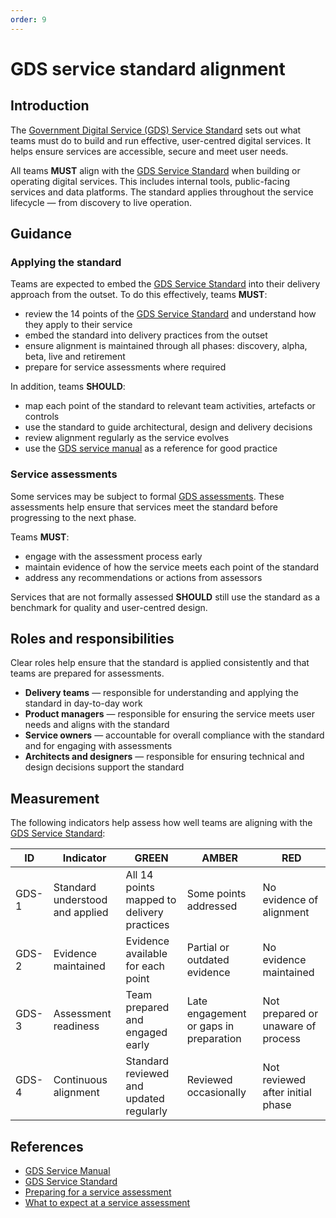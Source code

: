 ```yaml
---
order: 9
---
```

# GDS service standard alignment

## Introduction

The [Government Digital Service (GDS) Service Standard][2] sets out what teams must do to build and run effective, user-centred digital services. It helps ensure services are accessible, secure and meet user needs.

All teams **MUST** align with the [GDS Service Standard][2] when building or operating digital services. This includes internal tools, public-facing services and data platforms. The standard applies throughout the service lifecycle — from discovery to live operation.

## Guidance

### Applying the standard

Teams are expected to embed the [GDS Service Standard][2] into their delivery approach from the outset. To do this effectively, teams **MUST**:

- review the 14 points of the [GDS Service Standard][2] and understand how they apply to their service
- embed the standard into delivery practices from the outset
- ensure alignment is maintained through all phases: discovery, alpha, beta, live and retirement
- prepare for service assessments where required

In addition, teams **SHOULD**:

- map each point of the standard to relevant team activities, artefacts or controls
- use the standard to guide architectural, design and delivery decisions
- review alignment regularly as the service evolves
- use the [GDS service manual][1] as a reference for good practice

### Service assessments

Some services may be subject to formal [GDS assessments][4]. These assessments help ensure that services meet the standard before progressing to the next phase.

Teams **MUST**:

- engage with the assessment process early
- maintain evidence of how the service meets each point of the standard
- address any recommendations or actions from assessors

Services that are not formally assessed **SHOULD** still use the standard as a benchmark for quality and user-centred design.

## Roles and responsibilities

Clear roles help ensure that the standard is applied consistently and that teams are prepared for assessments.

- **Delivery teams** — responsible for understanding and applying the standard in day-to-day work
- **Product managers** — responsible for ensuring the service meets user needs and aligns with the standard
- **Service owners** — accountable for overall compliance with the standard and for engaging with assessments
- **Architects and designers** — responsible for ensuring technical and design decisions support the standard

## Measurement

The following indicators help assess how well teams are aligning with the [GDS Service Standard][2]:

| ID    | Indicator                       | GREEN                                      | AMBER                                  | RED                                |
| ----- | ------------------------------- | ------------------------------------------ | -------------------------------------- | ---------------------------------- |
| GDS-1 | Standard understood and applied | All 14 points mapped to delivery practices | Some points addressed                  | No evidence of alignment           |
| GDS-2 | Evidence maintained             | Evidence available for each point          | Partial or outdated evidence           | No evidence maintained             |
| GDS-3 | Assessment readiness            | Team prepared and engaged early            | Late engagement or gaps in preparation | Not prepared or unaware of process |
| GDS-4 | Continuous alignment            | Standard reviewed and updated regularly    | Reviewed occasionally                  | Not reviewed after initial phase   |

## References

- [GDS Service Manual][1]
- [GDS Service Standard][2]
- [Preparing for a service assessment][3]
- [What to expect at a service assessment][4]

[1]: https://www.gov.uk/service-manual
[2]: https://www.gov.uk/service-manual/service-standard
[3]: https://www.gov.uk/service-manual/service-assessments/how-service-assessments-work#preparing-for-an-assessment
[4]: https://www.gov.uk/service-manual/service-assessments/how-service-assessments-work
